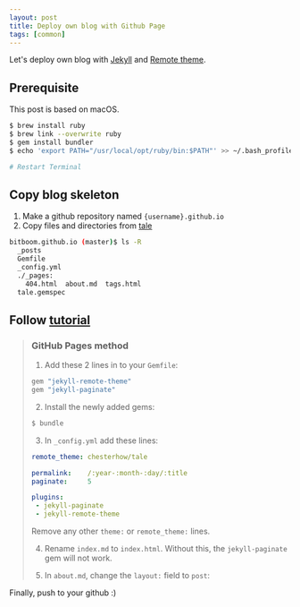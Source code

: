 ```yaml
---
layout: post
title: Deploy own blog with Github Page
tags: [common]
---
```


Let's deploy own blog
with [Jekyll](https://jekyllrb.com/)
and [Remote theme](https://github.com/chesterhow/tale).

## Prerequisite
This post is based on macOS.

```sh
$ brew install ruby
$ brew link --overwrite ruby
$ gem install bundler
$ echo 'export PATH="/usr/local/opt/ruby/bin:$PATH"' >> ~/.bash_profile

# Restart Terminal
```

## Copy blog skeleton
1. Make a github repository named `{username}.github.io`
2. Copy files and directories from [tale](https://github.com/chesterhow/tale)

```sh
bitboom.github.io (master)$ ls -R
  _posts
  Gemfile
  _config.yml
  ./_pages:
    404.html  about.md  tags.html
  tale.gemspec
```

## Follow [tutorial](https://github.com/chesterhow/tale/blob/master/README.md)

> ### GitHub Pages method
> 1. Add these 2 lines in to your `Gemfile`:
> 
> ```ruby
> gem "jekyll-remote-theme"
> gem "jekyll-paginate"
> ```
> 
> 2. Install the newly added gems:
>
> ```bash
> $ bundle
> ```
> 
> 3. In `_config.yml` add these lines:
>
> ```yaml
> remote_theme: chesterhow/tale
> 
> permalink:    /:year-:month-:day/:title
> paginate:     5
>
> plugins:
>  - jekyll-paginate
>  - jekyll-remote-theme
> ```
>
> Remove any other `theme:` or `remote_theme:` lines.
>
> 4. Rename `index.md` to `index.html`. Without this, the `jekyll-paginate` gem will not work.
>
> 5. In `about.md`, change the `layout:` field to `post`:

Finally, push to your github :)
